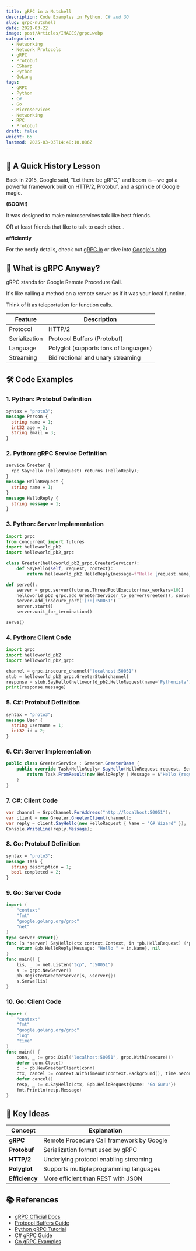 ```yaml
---
title: gRPC in a Nutshell
description: Code Examples in Python, C# and GO
slug: grpc-nutshell
date: 2021-03-22
image: post/Articles/IMAGES/grpc.webp
categories:
  - Networking
  - Network Protocols
  - gRPC
  - Protobuf
  - CSharp
  - Python
  - GoLang
tags:
  - gRPC
  - Python
  - C#
  - Go
  - Microservices
  - Networking
  - RPC
  - Protobuf
draft: false
weight: 65
lastmod: 2025-03-03T14:48:10.086Z
---
```

## 📜 A Quick History Lesson

Back in 2015, Google said, "Let there be gRPC," and boom 💥—we got a powerful framework built on HTTP/2, Protobuf, and a sprinkle of Google magic.

**(BOOM!)**

It was designed to make microservices talk like best friends.

OR at least friends that like to talk to each other...

**efficiently**

For the nerdy details, check out [gRPC.io](https://grpc.io/) or dive into [Google's blog](https://developers.google.com/protocol-buffers/).

## 🧠 What is gRPC Anyway?

gRPC stands for Google Remote Procedure Call.

It's like calling a method on a remote server as if it was your local function.

Think of it as teleportation for function calls.

| Feature       | Description                           |
| ------------- | ------------------------------------- |
| Protocol      | HTTP/2                                |
| Serialization | Protocol Buffers (Protobuf)           |
| Language      | Polyglot (supports tons of languages) |
| Streaming     | Bidirectional and unary streaming     |

## 🛠️ Code Examples

### 1. Python: Protobuf Definition

```proto
syntax = "proto3";
message Person {
  string name = 1;
  int32 age = 2;
  string email = 3;
}
```

### 2. Python: gRPC Service Definition

```proto
service Greeter {
  rpc SayHello (HelloRequest) returns (HelloReply);
}
message HelloRequest {
  string name = 1;
}
message HelloReply {
  string message = 1;
}
```

### 3. Python: Server Implementation

```python
import grpc
from concurrent import futures
import helloworld_pb2
import helloworld_pb2_grpc

class Greeter(helloworld_pb2_grpc.GreeterServicer):
    def SayHello(self, request, context):
        return helloworld_pb2.HelloReply(message=f"Hello {request.name}!")

def serve():
    server = grpc.server(futures.ThreadPoolExecutor(max_workers=10))
    helloworld_pb2_grpc.add_GreeterServicer_to_server(Greeter(), server)
    server.add_insecure_port('[::]:50051')
    server.start()
    server.wait_for_termination()

serve()
```

### 4. Python: Client Code

```python
import grpc
import helloworld_pb2
import helloworld_pb2_grpc

channel = grpc.insecure_channel('localhost:50051')
stub = helloworld_pb2_grpc.GreeterStub(channel)
response = stub.SayHello(helloworld_pb2.HelloRequest(name='Pythonista'))
print(response.message)
```

### 5. C#: Protobuf Definition

```proto
syntax = "proto3";
message User {
  string username = 1;
  int32 id = 2;
}
```

### 6. C#: Server Implementation

```csharp
public class GreeterService : Greeter.GreeterBase {
    public override Task<HelloReply> SayHello(HelloRequest request, ServerCallContext context) {
        return Task.FromResult(new HelloReply { Message = $"Hello {request.Name}" });
    }
}
```

### 7. C#: Client Code

```csharp
var channel = GrpcChannel.ForAddress("http://localhost:50051");
var client = new Greeter.GreeterClient(channel);
var reply = client.SayHello(new HelloRequest { Name = "C# Wizard" });
Console.WriteLine(reply.Message);
```

### 8. Go: Protobuf Definition

```proto
syntax = "proto3";
message Task {
  string description = 1;
  bool completed = 2;
}
```

### 9. Go: Server Code

```go
import (
	"context"
	"fmt"
	"google.golang.org/grpc"
	"net"
)
type server struct{}
func (s *server) SayHello(ctx context.Context, in *pb.HelloRequest) (*pb.HelloReply, error) {
	return &pb.HelloReply{Message: "Hello " + in.Name}, nil
}
func main() {
	lis, _ := net.Listen("tcp", ":50051")
	s := grpc.NewServer()
	pb.RegisterGreeterServer(s, &server{})
	s.Serve(lis)
}
```

### 10. Go: Client Code

```go
import (
	"context"
	"fmt"
	"google.golang.org/grpc"
	"log"
	"time"
)
func main() {
	conn, _ := grpc.Dial("localhost:50051", grpc.WithInsecure())
	defer conn.Close()
	c := pb.NewGreeterClient(conn)
	ctx, cancel := context.WithTimeout(context.Background(), time.Second)
	defer cancel()
	resp, _ := c.SayHello(ctx, &pb.HelloRequest{Name: "Go Guru"})
	fmt.Println(resp.Message)
}
```

## 🔑 Key Ideas

| Concept        | Explanation                               |
| -------------- | ----------------------------------------- |
| **gRPC**       | Remote Procedure Call framework by Google |
| **Protobuf**   | Serialization format used by gRPC         |
| **HTTP/2**     | Underlying protocol enabling streaming    |
| **Polyglot**   | Supports multiple programming languages   |
| **Efficiency** | More efficient than REST with JSON        |

## 📚 References

* [gRPC Official Docs](https://grpc.io/docs/)
* [Protocol Buffers Guide](https://developers.google.com/protocol-buffers/)
* [Python gRPC Tutorial](https://grpc.io/docs/languages/python/)
* [C# gRPC Guide](https://learn.microsoft.com/en-us/aspnet/core/grpc/)
* [Go gRPC Examples](https://grpc.io/docs/languages/go/)
